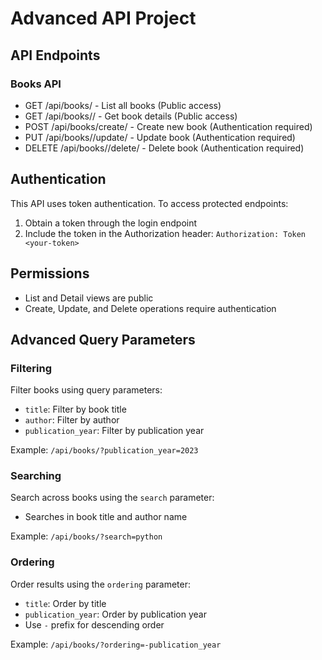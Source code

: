 # Advanced API Project

## API Endpoints

### Books API

- GET /api/books/ - List all books (Public access)
- GET /api/books/<id>/ - Get book details (Public access)
- POST /api/books/create/ - Create new book (Authentication required)
- PUT /api/books/<id>/update/ - Update book (Authentication required)
- DELETE /api/books/<id>/delete/ - Delete book (Authentication required)

## Authentication

This API uses token authentication. To access protected endpoints:

1. Obtain a token through the login endpoint
2. Include the token in the Authorization header:
   `Authorization: Token <your-token>`

## Permissions

- List and Detail views are public
- Create, Update, and Delete operations require authentication

## Advanced Query Parameters

### Filtering

Filter books using query parameters:

- `title`: Filter by book title
- `author`: Filter by author
- `publication_year`: Filter by publication year

Example: `/api/books/?publication_year=2023`

### Searching

Search across books using the `search` parameter:

- Searches in book title and author name

Example: `/api/books/?search=python`

### Ordering

Order results using the `ordering` parameter:

- `title`: Order by title
- `publication_year`: Order by publication year
- Use `-` prefix for descending order

Example: `/api/books/?ordering=-publication_year`
